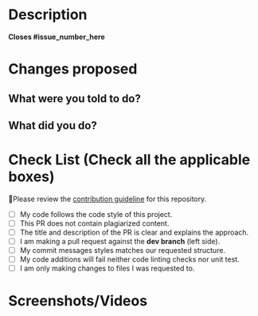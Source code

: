 <!-- Do not delete this PR template. Just edit it to include the required information -->

# Description

<!-- If your PR fixes an open issue, use `Closes #999` to link your PR with the issue. #999 stands for the issue number you are fixing -->

<!-- Github Issue Example: Closes #31 -->

**Closes #issue_number_here**

# Changes proposed 

## What were you told to do?

<!-- Write the title of the issue/feature you are working on -->

## What did you do?

<!-- Talk about the things you did eg. files changes, dependencies installed e.t.c -->

# Check List (Check all the applicable boxes)

🚨Please review the [contribution guideline](CONTRIBUTING.md) for this repository.

<!-- Mark all the applicable boxes. To mark the box as done follow the following conventions -->

<!--
[x] - Correct; marked as done
[X] - Correct; marked as done
[ ] - Correct; marked as **not** done

[] - Not Correct; syntax error
[ x] - Not Correct; space between the brackets
-->

- [ ] My code follows the code style of this project.
- [ ] This PR does not contain plagiarized content.
- [ ] The title and description of the PR is clear and explains the approach.
- [ ] I am making a pull request against the **dev branch** (left side).
- [ ] My commit messages styles matches our requested structure.
- [ ] My code additions will fail neither code linting checks nor unit test.
- [ ] I am only making changes to files I was requested to.

# Screenshots/Videos

<!-- If the changes are static page changes or UI changes add screenshots -->
<!-- If the changes involve implementing a functionality or working with apis, include a video
detailing how to implement the functionality and the request to the api and responses from the api endpoint-->
<!-- Add all the screenshots/videos which support your changes i.e before your change and after your change -->
